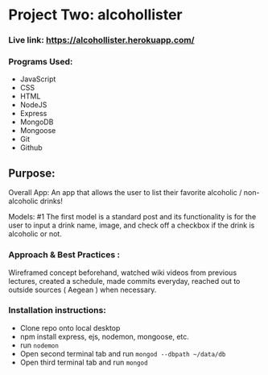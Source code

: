 
# Project Two: alcohollister

### Live link: https://alcohollister.herokuapp.com/

### Programs Used:
* JavaScript  
* CSS  
* HTML     
* NodeJS  
* Express  
* MongoDB  
* Mongoose  
* Git  
* Github


## Purpose:
Overall App:
An app that allows the user to list their favorite alcoholic / non-alcoholic drinks!

Models:
#1 The first model is a standard post and its functionality is for the user to input a drink name, image, and check off a checkbox if the drink is alcoholic or not.



### Approach & Best Practices :
Wireframed concept beforehand, watched wiki videos from previous lectures, created a schedule, made commits everyday, reached out to outside sources ( Aegean ) when necessary.


### Installation instructions:
* Clone repo onto local desktop  
* npm install express, ejs, nodemon, mongoose, etc.
* run ```nodemon```  
* Open second terminal tab and run ```mongod --dbpath ~/data/db```  
* Open third terminal tab and run ```mongod```
